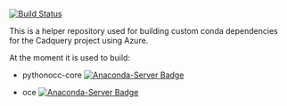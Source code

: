 [![Build Status](https://dev.azure.com/cadquery/conda-packages/_apis/build/status/CadQuery.conda-packages?branchName=master)](https://dev.azure.com/cadquery/conda-packages/_build/latest?definitionId=1?branchName=master)

This is a helper repository used for building custom conda dependencies for the Cadquery project  using Azure.

At the moment it is used to build:
* pythonocc-core [![Anaconda-Server Badge](https://anaconda.org/cadquery/pythonocc-core/badges/installer/conda.svg)](https://conda.anaconda.org/cadquery/pythonocc-core)

* oce [![Anaconda-Server Badge](https://anaconda.org/cadquery/oce/badges/installer/conda.svg)](https://conda.anaconda.org/cadquery/oce)

